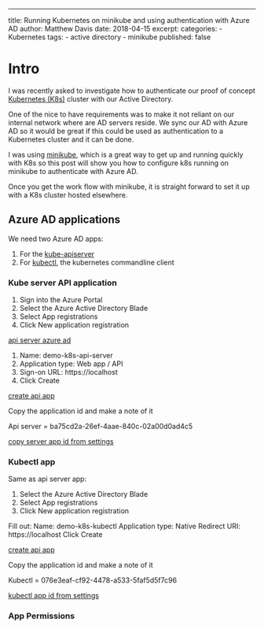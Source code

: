 ---
title: Running Kubernetes on minikube and using authentication with Azure AD
author: Matthew Davis
date: 2018-04-15
excerpt: 
categories: 
    - Kubernetes
tags:
    - active directory
    - minikube
published: false

# Intro

I was recently asked to investigate how to authenticate our proof of concept [Kubernetes (K8s)] cluster with our Active Directory. 

One of the nice to have requirements was to make it not reliant on our internal network where are AD servers reside. We sync our AD with Azure AD so it would be great if this could be used as authentication to a Kubernetes cluster and it can be done. 

I was using [minikube], which is a great way to get up and running quickly with K8s so this post will show you how to configure k8s running on minikube to authenticate with Azure AD. 

Once you get the work flow with minikube, it is straight forward to set it up with a K8s cluster hosted elsewhere.

## Azure AD applications
We need two Azure AD apps:
1. For the [kube-apiserver]
2. For [kubectl], the kubernetes commandline client

### Kube server API application

1. Sign into the Azure Portal
2. Select the Azure Active Directory Blade
3. Select App registrations
4. Click New application registration

[api server azure ad](/images/k8-minikube-azure-ad/api-server-app-new.png)

1. Name: demo-k8s-api-server
2. Application type: Web app  / API
3. Sign-on URL: https://localhost
4. Click Create

[create api app](/images/k8-minikube-azure-ad/api-server-app-create.png)

Copy the application id and make a note of it

Api server = ba75cd2a-26ef-4aae-840c-02a00d0ad4c5

[copy server app id from settings](/images/k8-minikube-azure-ad/api-server-app-id.png)

### Kubectl app
Same as api server app:
1. Select the Azure Active Directory Blade
2. Select App registrations
3. Click New application registration

Fill out:
Name: demo-k8s-kubectl
Application type: Native
Redirect URI: https://localhost
Click Create

[create api app](/images/k8-minikube-azure-ad/kubectl-app-create.png)

Copy the application id and make a note of it

Kubectl = 076e3eaf-cf92-4478-a533-5faf5d5f7c96

[kubectl app id from settings](/images/k8-minikube-azure-ad/kubectl-app-id.png)

### App Permissions




[](/images/k8-minikube-azure-ad/.png)

[](/images/k8-minikube-azure-ad/.png)

[Kubernetes (K8s)]:https://kubernetes.io/
[minikube]:https://kubernetes.io/docs/getting-started-guides/minikube/
[kube-apiserver]:https://kubernetes.io/docs/reference/generated/kube-apiserver/
[kubectl]:https://kubernetes.io/docs/reference/generated/kubectl/kubectl/



[](/images/k8-minikube-azure-ad/.png)
